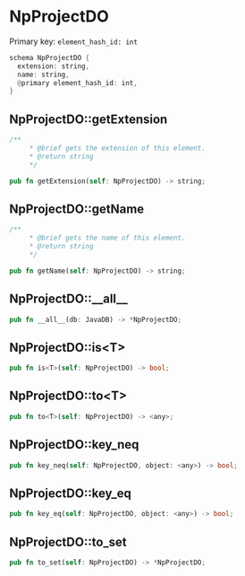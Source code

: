 # NpProjectDO

Primary key: `element_hash_id: int`

```rust
schema NpProjectDO {
  extension: string,
  name: string,
  @primary element_hash_id: int,
}
```
## NpProjectDO::getExtension

```rust
/**
     * @brief gets the extension of this element.
     * @return string
     */
```
```rust
pub fn getExtension(self: NpProjectDO) -> string;
```
## NpProjectDO::getName

```rust
/**
     * @brief gets the name of this element.
     * @return string
     */
```
```rust
pub fn getName(self: NpProjectDO) -> string;
```
## NpProjectDO::\_\_all\_\_

```rust
pub fn __all__(db: JavaDB) -> *NpProjectDO;
```
## NpProjectDO::is\<T\>

```rust
pub fn is<T>(self: NpProjectDO) -> bool;
```
## NpProjectDO::to\<T\>

```rust
pub fn to<T>(self: NpProjectDO) -> <any>;
```
## NpProjectDO::key\_neq

```rust
pub fn key_neq(self: NpProjectDO, object: <any>) -> bool;
```
## NpProjectDO::key\_eq

```rust
pub fn key_eq(self: NpProjectDO, object: <any>) -> bool;
```
## NpProjectDO::to\_set

```rust
pub fn to_set(self: NpProjectDO) -> *NpProjectDO;
```
